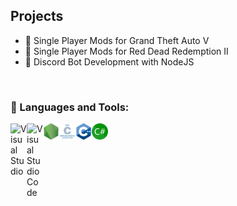 

## Projects ##
- 🚗 Single Player Mods for Grand Theft Auto V
- 🌵 Single Player Mods for Red Dead Redemption II
- 🤖 Discord Bot Development with NodeJS

<br />

### 🧰 Languages and Tools:

<img align="left" alt="Visual Studio" width="26px" src="https://user-images.githubusercontent.com/12221569/57069689-638d6700-6ce6-11e9-8898-59186ef0513e.PNG" />
<img align="left" alt="Visual Studio Code" width="26px" src="https://user-images.githubusercontent.com/12221569/57069793-a9e2c600-6ce6-11e9-96f1-4927bd5d48a4.png" />
<img align="left" alt="Node.js" width="26px" src="https://raw.githubusercontent.com/github/explore/80688e429a7d4ef2fca1e82350fe8e3517d3494d/topics/nodejs/nodejs.png" />
<img align="left" alt="C" width="26px" src="https://raw.githubusercontent.com/github/explore/80688e429a7d4ef2fca1e82350fe8e3517d3494d/topics/c/c.png" />
<img align="left" alt="C++" width="26px" src="https://raw.githubusercontent.com/github/explore/80688e429a7d4ef2fca1e82350fe8e3517d3494d/topics/cpp/cpp.png" />
<img align="left" alt="C#" width="26px" src="https://raw.githubusercontent.com/github/explore/80688e429a7d4ef2fca1e82350fe8e3517d3494d/topics/csharp/csharp.png" />
